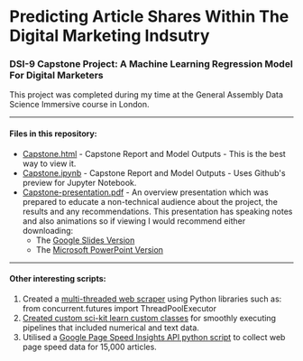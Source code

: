# Predicting Article Shares Within The Digital Marketing Indsutry

### DSI-9 Capstone Project: A Machine Learning Regression Model For Digital Marketers

This project was completed during my time at the General Assembly Data Science Immersive course in London.

- - - -

#### Files in this repository:

* [Capstone.html](https://jamesaphoenix.github.io/Capstone_Project_Predicting_Article_Shares/Capstone_Final_Report.html) - Capstone Report and Model Outputs - This is the best way to view it.
* [Capstone.ipynb](/docs/Capstone_Final_Report.ipynb) - Capstone Report and Model Outputs - Uses Github's preview for Jupyter Notebook. 
* [Capstone-presentation.pdf](/docs/Final_Capstone_Presentation.pdf) - An overview presentation which was prepared to educate a non-technical audience about the project, the results and any recommendations. This presentation has speaking notes and also animations so if viewing I would recommend either downloading:
  * The [Google Slides Version](https://docs.google.com/presentation/d/1Hudv0TvJ6jp7txaUcfAKBlN_rDH0PgFqPK1Udow8D3s/edit?usp=sharing')
  * The [Microsoft PowerPoint Version](/docs/Capstone_Presentation.pptx)

- - - -

#### Other interesting scripts:

 1. Created a [multi-threaded web scraper](/Web_Crawlers/Multi_Thread_Article_Scraper.ipynb) using Python libraries such as: from concurrent.futures import ThreadPoolExecutor 
 2. [Created custom sci-kit learn custom classes](https://github.com/jamesaphoenix/Custom_Sci-kit_Learn_Classes) for smoothly executing pipelines that included numerical and text data. 
 3. Utilised a [Google Page Speed Insights API python script](/Data-Google_Page_Speed_Insights/Google_Page_Speed_Insights.py.ipynb) to collect web page speed data for 15,000 articles.
